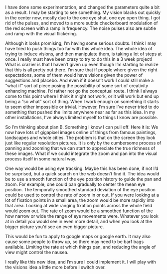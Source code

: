 I have done some experimentation, and changed the parameters quite a bit as a result.  I may be starting to see something.  My vision blacks out quickly in the center now, mostly due to the one eye shut, one eye open thing.  I got rid of the pulses, and moved to a more subtle checkerboard modulation of the red screen with a ramp in frequency.  The noise pulses also are subtle and ramp with the visual flickering.

Although it looks promising, I’m having some serious doubts.  I think I may have tried to push things too far with this whole idea.   The whole idea of trying to induce visions, and then manipulate them, is taking a lot of steps at once.  I really must have been crazy to try to do this in a 3 week project!  What is crazier is that I haven’t given up even though I’m starting to realize that this is all pretty out there.  I’m sure that if people where given the right expectations, some of them would have visions given the power of suggestions and placebo.  And even if it doesn’t work I could still make a “what if” sort of piece posing the possibility of some sort of creativity enhancing machine.  I’d rather not go the conceptual route.  I think I always come to this point where I think it might not work, or it will work but end up being a “so what” sort of thing.   When I work enough on something it starts to seem either impossible or trivial.   However, I’m sure I’ve never tried to do something that pushed the limits anywhere near as far as this idea.  In my other installations, I’ve always limited myself to things I know are possible.

So I’m thinking about plan B.   Something I know I can pull off.  Here it is:
We now have lots of gigapixel images online of things from famous paintings, landscapes and whole cities.  The problem is that on the screen they look just like regular resolution pictures.  It is only by the cumbersome process of panning and zooming that we can start to appreciate the true richness of these images.  What if we could integrate the zoom and pan into the visual process itself in some natural way.

One way would be using eye tracking.  Maybe this has been done, if not I’d be surprised, but a quick search on the web doesn’t find it.  The idea would be to use a smooth function of the eye position history to guide the pan and zoom.  For example, one could pan gradually to center the mean eye position.  The temporally smoothed standard deviation of the eye position could be used to control the rate of zoom in or out.  If you were looking at a lot of fixation points in a small area, the zoom would be more rapidly into that area.  Looking at wide ranging fixation points across the whole field would zoom out.  The rate of zoom would be a smoothed function of the how narrow or wide the range of eye movements were.   Whatever you look at in detail you would see in even more detail, and when you look at the bigger picture you’d see an even bigger picture.

This would be fun to apply to google maps or google earth.
It may also cause some people to throw up, so there may need to be barf bags available.  Limiting the rate at which things pan, and reducing the angle of view might control the nausea.

I really like this new idea, and I’m sure I could implement it.
I will play with the visions idea a little more before I switch over.


